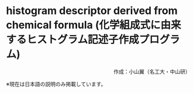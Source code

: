 # histogram descriptor derived from chemical formula  (化学組成式に由来するヒストグラム記述子作成プログラム)

<div style="text-align: right;">
作成：小山翼（名工大・中山研）
</div>

※現在は日本語の説明のみ掲載しています。

